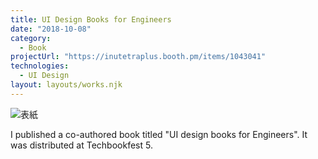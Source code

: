 ```yaml
---
title: UI Design Books for Engineers
date: "2018-10-08"
category:
  - Book
projectUrl: "https://inutetraplus.booth.pm/items/1043041"
technologies:
  - UI Design
layout: layouts/works.njk
---
```


![表紙](/img/ui-books/coverpic.jpg)

I published a co-authored book titled "UI design books for Engineers". It was distributed at Techbookfest 5.  
